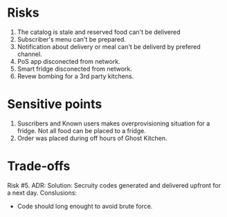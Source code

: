 # Risks 

1. The catalog is stale and reserved food can't be delivered 
2. Subscriber's menu can't be prepared. 
3. Notification about delivery or meal can't be deliverd by prefered channel. 
4. PoS app disconected from network. 
5. Smart fridge disconected from network. 
6. Revew bombing for a 3rd party kitchens.

# Sensitive points 

1. Suscribers and Known users makes overprovisioning situation for a fridge. Not all food can be placed to a fridge. 
2. Order was placed during off hours of Ghost Kitchen. 

# Trade-offs 

Risk #5. 
ADR: 
  Solution: Secruity codes generated and delivered upfront for a next day. 
  Conslusions: 
   - Code should long enought to avoid brute force. 
